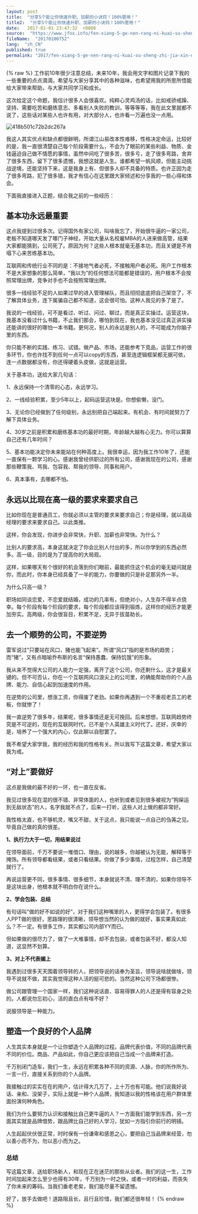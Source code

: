 ```yaml
---
layout: post
title:  "分享5个能让你快速升职、加薪的小诀窍！100%管用！"
title2:  "分享5个能让你快速升职、加薪的小诀窍！100%管用！"
date:   2017-01-01 23:47:32  +0800
source:  "https://www.jfox.info/fen-xiang-5-ge-nen-rang-ni-kuai-su-sheng-zhi-jia-xin-de-xiao-jue-qiao-100-guan-yong.html"
fileName:  "20170100752"
lang:  "zh_CN"
published: true
permalink: "2017/fen-xiang-5-ge-nen-rang-ni-kuai-su-sheng-zhi-jia-xin-de-xiao-jue-qiao-100-guan-yong.html"
---
```

{% raw %}
工作前10年很少注意总结，未来10年，我会用文字和图片记录下我的一些重要的点点滴滴，希望与大家分享其中的各种滋味，也希望用我的所思所悟能给大家带来帮助，与大家共同学习和成长。

这次给定这个命题，我估计很多人会很喜欢。纯粹心灵鸡汤的话，比如戒骄戒躁、坚持、需要吃苦和磨练意志、多看别人失败的教训，等等等等，我在此文里就都不说了，这些话对某些人也许有用，对大部分人，也许看一万遍也没一点用。

![418b501c72b2dc267a](/wp-content/uploads/2015/05/418b501c72b2dc267a.jpg)

我这人其实优点和缺点都很鲜明，所谓江山易改本性难移，性格决定命运，比较好的是，我一直很清楚自己每个阶段需要什么，不会为了眼前的某些利益、物质、金钱逼迫自己做不情愿的事情，虽然中间吃了很多苦，很多亏，走了很多弯路，舍弃了很多东西，留下了很多遗憾，我想这就是人生。谁都希望一帆风顺，但能主动挑战逆境，还能坚持下来，这是我身上有、但很多人却不具备的特质。也许正因为走了很多弯路，犯了很多错，我才有信心在这里跟大家倾述和分享我的一些心得和体会。

下面我直接进入正题，结合我之前的一些经历：

## **基本功永远最重要**

这点我提到过很多次。记得国外有家公司，叫啥我忘了，开始很牛逼的一家公司，老板不知道哪天发了哪门子神经，开始大量从名校雇MBA的人进来做高管，结果大家都能猜到，公司死了。原因为何？这些人根本就毫无基本功，而且关键是不肯塌下心来苦练基本功。

互联网和传统行业不同的是：不接地气者必死，不接触用户者必死。用户工作根本不是大家想象的那么简单，“我以为”的任何想法可能都是错误的，用户根本不会按照常理出牌，竞争对手也不会按照常理出牌。

很多一线经验不足的人如果过早的进入管理梯队，而且彻彻底底把自己架空了，不了解具体业务，连下属骗自己都不知道，这会很可怕。这种人我见的多了是了。

我说的一线经验，可不是看过、听过、问过、聊过，而是真正实操过。运营这块，我基本没看过什么书籍，不止我们那会，哪怕到现在，我也基本没见过真正讲实操还能讲的很好的哪怕一本书籍。更何况，别人的永远是别人的，不可能成为你脑子里的东西。

你只能不断的实践、练习、试错。做产品、市场，还能参考下竞品，运营工作的很多环节，你也许找不到任何一点可以copy的东西，甚至连逻辑框架都无据可依，连一点数据都没有，你还得硬着头皮做，这就是运营。

关于基本功，送给大家几句话：

1、永远保持一个清零的心态，永远学习。

2、一线经验积累，至少5年以上，起码运营这块是。你想偷懒，没门。

3、无论你已经做到了任何级别，永远别把自己端起来。有机会、有时间就努力了解下具体业务。

4、30岁之前是积累和磨练基本功的最好时期，年龄越大越有心无力。你可以算算自己还有几年时间？

5、基本功能决定你未来能站在何种高度上。我很幸运，因为我工作10年了，还能一直保有一颗学习的心。感谢我曾经供职过的所有公司，感谢我现在的公司，感谢那些鞭策我、骂我、包容我、帮我的领导、同事和用户。

6、真本事有，去哪都不怕。

## **永远以比现在高一级的要求来要求自己**

比如你现在是普通员工，你就必须以主管的要求来要求自己；你是经理，就以高级经理的要求来要求自己。以此类推。

这样，你会发现，你进步会非常快，升职、加薪也非常快。为什么？

比别人的要求高，本身这就决定了你会比别人付出的多，所以你学到的东西必然多。高一级，目的是为了提高你的大局观。

这样，如果哪天有个很好的机会落到你们眼前，最能抓住这个机会的毫无疑问就是你，而此时，你本身已经具备了一半的能力，你要做的只是补足那另外一半。

为什么只高一级？

职场如同谈恋爱，不恋爱就结婚，成功的几率有，但绝对小，人生存不得半点侥幸。每个阶段有每个阶段的要求，每个阶段都应该得到锻炼，这样你的经历才能更加夯实。高两级，你会很盲目，积累不足，无异于拔苗助长。

## **去一个顺势的公司，不要逆势**

雷军说过“只要站在风口，猪也能飞起来”。所谓“风口”指的是市场的趋势；而“猪”，又有点暗喻乔布斯的名言“保持愚蠢、保持饥饿”的形象。

我从来不觉得大公司的人能力一定强，离开了这个公司，你还剩什么，这才是最关键的。但不可否认，你在一个互联网风口浪尖上的公司里，的确能帮助你的个人品牌、能力、自信心起到加速度的作用。

在逆势的公司里，想涨工资，你得废了老劲。如果你再遇到一个不重视老员工的老板，你就惨了！

我一直逆势了很多年，结果呢，很多事情还是无可挽回。后来想想，互联网趋势终究是不可逆的，现在的互联网时代，已不是个人英雄主义时代了。还好，庆幸的是，培养了一个强大的内心，仅此聊以自慰罢了。

我不希望大家学我，我的经历和我的性格有关。所以我写下这篇文章，希望大家以我为戒。

## **“对上”要做好**

这点是我做的最不好的一环，也一直在反省。

我见过很多现在混的很不错、非常体面的人，也听到或者见到很多被视为“狗屎运到无敌状态”的人，名字我就不点了，后来一打听，这些人对上做的都非常好。

我性格太直，也不够机灵，嘴又不甜，关于这点，我只能说一点自己的刍荛之见。毕竟自己做的真的很差。

**1、执行力大于一切，用结果说过**

在领导面前，千万不要说一堆借口、理由，说的越多，你越被认为无能，解释等于掩饰。所有领导都看结果，或者只看结果。你做了多少事情，过程怎样，自己清楚就行了。

再说运营更不同，很多事情、很多细节，本身就说不清、理不清的，如果你领导不是这块出身，他根本就不明白你在说什么。

**2、学会包装、总结**

有句话叫“做的好不如说的好”，对于我们这种嘴笨的人，更得学会包装了。有很多人PPT做的很好，思路理的很清晰，领导想当然的认为做的就好，事实果真如此么？不一定。有很多工作，其实都公司内部YY而已。

但如果做的很尽力了，做了一大堆事情，却不去包装，或者包装不好，都没人知道，这显然不划算。

**3、对上不代表媚上**

我遇到过很多天天围着领导转的人，把领导说的话奉为圣旨，领导说啥就做啥，领导不说就不做，其实我觉得这种人活的挺可悲的。当然这种公司下场都很惨。

做公司跟管理一个国家一样，我们这种说话直、容易得罪人的人还是得有容身之处的。人都说勿忘初心，活的直白点有啥不好？

说服领导是一种能力。

## **塑造一个良好的个人品牌**

人生其实本身就是一个让你塑造个人品牌的过程。品牌代表价值，不同的品牌代表不同的价位。商品、产品如此，你自己更应该把自己当成一个品牌来打造。

千万别闭门造车，我们一生，永远在积累各种不同的资源、人脉，你的所作所为、一言一行，直接关系到你的个人品牌。

我接触过的实实在在的用户，估计得大几万了，上十万也有可能。他们说我好说话、亲和、没架子，实际上就是一种个人品牌，我知道以我的性格该在用户群体里面扮演何种角色。

我们为什么要努力认识和接触比自己更牛逼的人？一方面我们能学到东西，另一方面其实就是品牌借势，跟品牌比自己好的人学习，犹如一方指引你前行的明镜。

人生起起伏伏很正常，时时保有一份谦卑和感恩之心，要把自己当品牌来经营，勿以善小而不为，勿以恶小而为之。

### **总结**

写这篇文章，送给职场新人，和现在正在迷茫的那些从业者。我们的这一生，工作时间加起来怎么至少也得有30年，千万别为一时之快，或者一时的利益，而丧失了你未来的筹码。当我们垂老老矣，我们能尽量不留遗憾。

好了，放手去做吧！道路阻且长，且行且珍惜，我们都还很年轻！
{% endraw %}
